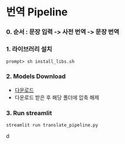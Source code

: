 # 번역 Pipeline

### **0. 순서** : 문장 입력 -> 사전 번역 -> 문장 번역

### **1. 라이브러리 설치**

```shell
prompt> sh install_libs.sh
```

### **2. Models Download**

- [다운로드](https://drive.google.com/file/d/1bQ7cm136TR4diOYE_gRmz-jUrNOsX6QX/view?usp=sharing)
- 다운로드 받은 후 해당 폴더에 압축 해제

### **3. Run streamlit**

```shell
streamlit run translate_pipeline.py
```

d
